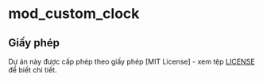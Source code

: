 # mod_custom_clock
## Giấy phép

Dự án này được cấp phép theo giấy phép [MIT License] - xem tệp [LICENSE](LICENSE) để biết chi tiết.
